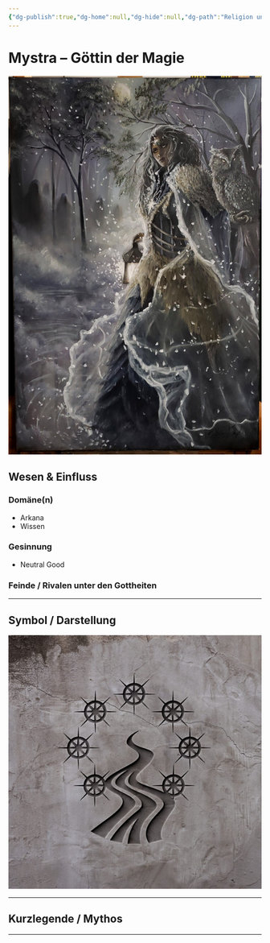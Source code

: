 ```yaml
---
{"dg-publish":true,"dg-home":null,"dg-hide":null,"dg-path":"Religion und Götter/Götter/Mystra.md","name":"Mystra","alignment":"NG","domäne":["arcana","knowledge"],"symbol":"Circle of seven stars, or nine stars encircling a flowing red mist, or a single star","tags":["magic","religion","god"],"permalink":"/religion-und-goetter/goetter/mystra/","dgPassFrontmatter":true}
---
```



# **Mystra** – Göttin der Magie

![q345zsewa0541.jpg](/img/user/_Bilder/Gods/Mystra/q345zsewa0541.jpg)

## **Wesen & Einfluss**

### Domäne(n)

- Arkana
- Wissen

### Gesinnung

- Neutral Good

### Feinde / Rivalen unter den Gottheiten


---

## Symbol / Darstellung

![mystra-12.jpg](/img/user/_Bilder/Gods/Mystra/mystra-12.jpg)

---

## **Kurzlegende / Mythos**




---
